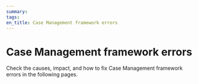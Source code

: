 ```yaml
---
summary:
tags:
en_title: Case Management framework errors
---
```


# Case Management framework errors

Check the causes, impact, and how to fix Case Management framework errors in the following pages.

